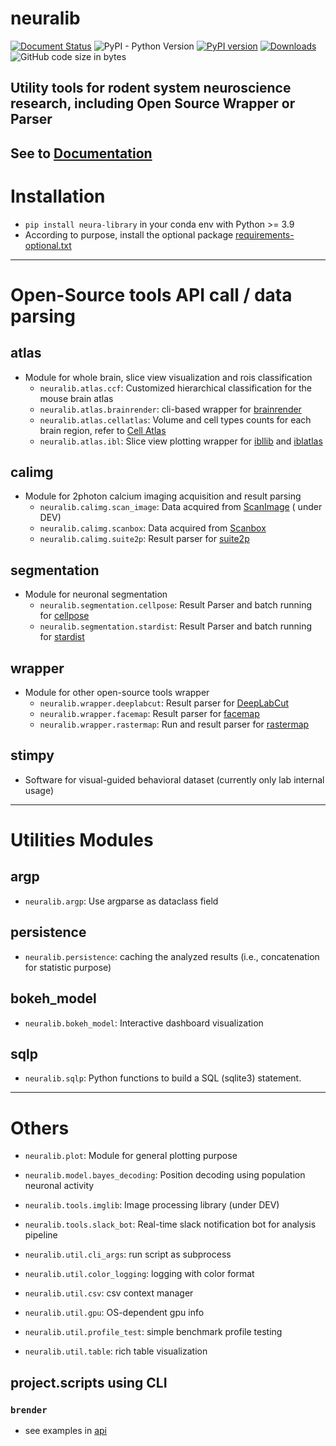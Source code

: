 
# neuralib

[![Document Status](https://readthedocs.org/projects/neuralib/badge/?version=latest)](https://neuralib.readthedocs.io/en/latest/index.html)
![PyPI - Python Version](https://img.shields.io/pypi/pyversions/neura-library)
[![PyPI version](https://badge.fury.io/py/neura-library.svg)](https://badge.fury.io/py/neura-library)
[![Downloads](https://static.pepy.tech/badge/neura-library)](https://pepy.tech/project/neura-library)
![GitHub code size in bytes](https://img.shields.io/github/languages/code-size/ytsimon2004/neuralib)

## Utility tools for rodent system neuroscience research, including Open Source Wrapper or Parser

## See to [Documentation ](https://neuralib.readthedocs.io/en/latest/index.html)

# Installation

- `pip install neura-library` in your conda env with Python >= 3.9
- According to purpose, install the optional package [requirements-optional.txt](requirements-optional.txt)

----------------------------

# Open-Source tools API call / data parsing

## atlas

- Module for whole brain, slice view visualization and rois classification
  - `neuralib.atlas.ccf`: Customized hierarchical classification for the mouse brain atlas
  - `neuralib.atlas.brainrender`: cli-based wrapper for [brainrender](https://github.com/brainglobe/brainrender)
  - `neuralib.atlas.cellatlas`: Volume and cell types counts for each brain region, refer
    to [Cell Atlas](https://portal.bluebrain.epfl.ch/resources/models/cell-atlas/)
  - `neuralib.atlas.ibl`: Slice view plotting wrapper
    for [ibllib](https://github.com/int-brain-lab/ibllib?tab=readme-ov-file)
    and [iblatlas](https://int-brain-lab.github.io/iblenv/_autosummary/ibllib.atlas.html)

## calimg

- Module for 2photon calcium imaging acquisition and result parsing
  - `neuralib.calimg.scan_image`: Data acquired from [ScanImage](https://www.mbfbioscience.com/products/scanimage/) (
    under
    DEV)
  - `neuralib.calimg.scanbox`: Data acquired from [Scanbox](https://scanbox.org/tag/two-photon/)
  - `neuralib.calimg.suite2p`:  Result parser for [suite2p](https://github.com/MouseLand/suite2p)

## segmentation

- Module for neuronal segmentation
  - `neuralib.segmentation.cellpose`: Result Parser and batch running
    for [cellpose](https://github.com/MouseLand/cellpose)
  - `neuralib.segmentation.stardist`: Result Parser and batch running
    for [stardist](https://github.com/stardist/stardist)

## wrapper

- Module for other open-source tools wrapper
  - `neuralib.wrapper.deeplabcut`: Result parser for [DeepLabCut](https://github.com/DeepLabCut/DeepLabCut)
  - `neuralib.wrapper.facemap`: Result parser for [facemap](https://github.com/MouseLand/facemap)
  - `neuralib.wrapper.rastermap`: Run and result parser for [rastermap](https://github.com/MouseLand/rastermap)

## stimpy

- Software for visual-guided behavioral dataset (currently only lab internal usage)

----------------------------

# Utilities Modules

## argp

- `neuralib.argp`: Use argparse as dataclass field

## persistence

- `neuralib.persistence`: caching the analyzed results (i.e., concatenation for statistic purpose)

## bokeh_model

- `neuralib.bokeh_model`: Interactive dashboard visualization

## sqlp

- `neuralib.sqlp`: Python functions to build a SQL (sqlite3) statement.

--------------------------

# Others

- `neuralib.plot`: Module for general plotting purpose


- `neuralib.model.bayes_decoding`: Position decoding using population neuronal activity


- `neuralib.tools.imglib`: Image processing library (under DEV)
- `neuralib.tools.slack_bot`: Real-time slack notification bot for analysis pipeline


- `neuralib.util.cli_args`: run script as subprocess
- `neuralib.util.color_logging`: logging with color format
- `neuralib.util.csv`: csv context manager
- `neuralib.util.gpu`: OS-dependent gpu info
- `neuralib.util.profile_test`: simple benchmark profile testing
- `neuralib.util.table`: rich table visualization

## project.scripts using CLI

### `brender`

- see examples in [api](https://neuralib.readthedocs.io/en/latest/api/neuralib.atlas.brainrender.html)




